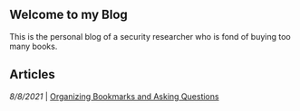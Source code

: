 ## Welcome to my Blog

This is the personal blog of a security researcher who is fond of buying too many books.


## Articles
*8/8/2021* | [Organizing Bookmarks and Asking Questions](https://steelsleuth.github.io/vigilant-meme/Organizing-Bookmarks) 

